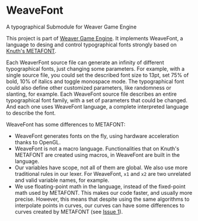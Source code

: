 # WeaveFont
A typographical Submodule for Weaver Game
Engine

This project is part of [Weaver Game
Engine](https://github.com/thiagoharry/weaver). It implements
WeaveFont, a language to desing and control typographical fonts strongly based on
[Knuth's METAFONT](https://en.wikipedia.org/wiki/Metafont).

Each WeaverFont source file can generate an infinity of
different typographical fonts, just changing some parameters. For
example, with a single source file, you could set the described font
size to 13pt, set 75% of bold, 10% of italics and toggle monospace
mode. The typographical font could also define other customized parameters,
like randomness or slanting, for example. Each WeaveFont source file
describes an entire typographical font family, with a set of parameters
that could be changed. And each one uses WeaveFont language, a complete interpreted
language to describe the font.

WeaveFont has some differences to METAFONT:

* WeaveFont generates fonts on the fly, using hardware acceleration thanks to OpenGL.
* WeaveFont is not a macro language. Functionalities that on Knuth's METAFONT are
  created using macros, in WeaveFont are built in the language.
* Our variables have scope, not all of them are global. We also use more traditional
  rules in our lexer. For WeaveFont, `x1` and `x2` are two unrelated and valid variable names,
  for example. 
* We use floating-point math in the language, instead of the fixed-point math used by METAFONT.
  This makes our code faster, and usually more precise. However, this means that despite using
  the same algorithms to interpolate points in curves, our curves can have some differences
  to curves created by METAFONT (see [Issue 1](https://github.com/thiagoharry/weaver-interface-metafont/issues/1)).
